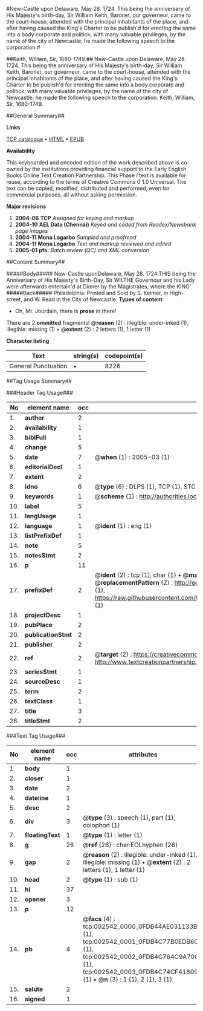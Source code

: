 #New-Castle upon Delaware, May 28. 1724. This being the anniversary of His Majesty's birth-day, Sir William Keith, Baronet, our governeur, came to the court-house, attended with the principal inhabitants of the place, and after having caused the King's Charter to be publish'd for erecting the same into a body corporate and politick, with many valuable privileges, by the name of the city of Newcastle; he made the following speech to the corporation.#

##Keith, William, Sir, 1680-1749.##
New-Castle upon Delaware, May 28. 1724. This being the anniversary of His Majesty's birth-day, Sir William Keith, Baronet, our governeur, came to the court-house, attended with the principal inhabitants of the place, and after having caused the King's Charter to be publish'd for erecting the same into a body corporate and politick, with many valuable privileges, by the name of the city of Newcastle; he made the following speech to the corporation.
Keith, William, Sir, 1680-1749.

##General Summary##

**Links**

[TCP catalogue](http://www.ota.ox.ac.uk/tcp/)  • 
[HTML](http://tei.it.ox.ac.uk/tcp/Texts-HTML/free/N02/N02136.html)  • 
[EPUB](http://tei.it.ox.ac.uk/tcp/Texts-EPUB/free/N02/N02136.epub)

**Availability**

This keyboarded and encoded edition of the
	       work described above is co-owned by the institutions
	       providing financial support to the Early English Books
	       Online Text Creation Partnership. This Phase I text is
	       available for reuse, according to the terms of Creative
	       Commons 0 1.0 Universal. The text can be copied,
	       modified, distributed and performed, even for
	       commercial purposes, all without asking permission.

**Major revisions**

1. __2004-06__ __TCP__ *Assigned for keying and markup*
1. __2004-10__ __AEL Data (Chennai)__ *Keyed and coded from Readex/Newsbank page images*
1. __2004-11__ __Mona Logarbo__ *Sampled and proofread*
1. __2004-11__ __Mona Logarbo__ *Text and markup reviewed and edited*
1. __2005-01__ __pfs.__ *Batch review (QC) and XML conversion*

##Content Summary##

#####Body#####
New-Castle uponDelaware, May 28. 1724.THIS being the Anniversary of His Majesty's Birth-Day, Sir WILTHE Governour and his Lady were afterwards entertain'd at Dinner by the Magistrates, where the KING'
#####Back#####
Philadelphia: Printed and Sold by S. Keimer, in High-street, and W. Read in the City of Newcastle.
**Types of content**

  * Oh, Mr. Jourdain, there is **prose** in there!

There are 2 **ommitted** fragments! 
 @__reason__ (2) : illegible: under-inked (1), illegible: missing (1)  •  @__extent__ (2) : 2 letters (1), 1 letter (1)

**Character listing**


|Text|string(s)|codepoint(s)|
|---|---|---|
|General Punctuation|•|8226|

##Tag Usage Summary##

###Header Tag Usage###

|No|element name|occ|attributes|
|---|---|---|---|
|1.|__author__|2||
|2.|__availability__|1||
|3.|__biblFull__|1||
|4.|__change__|5||
|5.|__date__|7| @__when__ (1) : 2005-03 (1)|
|6.|__editorialDecl__|1||
|7.|__extent__|2||
|8.|__idno__|6| @__type__ (6) : DLPS (1), TCP (1), STC (1), NOTIS (1), IMAGE-SET (1), EVANS-CITATION (1)|
|9.|__keywords__|1| @__scheme__ (1) : http://authorities.loc.gov/ (1)|
|10.|__label__|5||
|11.|__langUsage__|1||
|12.|__language__|1| @__ident__ (1) : eng (1)|
|13.|__listPrefixDef__|1||
|14.|__note__|5||
|15.|__notesStmt__|2||
|16.|__p__|11||
|17.|__prefixDef__|2| @__ident__ (2) : tcp (1), char (1)  •  @__matchPattern__ (2) : ([0-9\-]+):([0-9IVX]+) (1), (.+) (1)  •  @__replacementPattern__ (2) : http://eebo.chadwyck.com/downloadtiff?vid=$1&page=$2 (1), https://raw.githubusercontent.com/textcreationpartnership/Texts/master/tcpchars.xml#$1 (1)|
|18.|__projectDesc__|1||
|19.|__pubPlace__|2||
|20.|__publicationStmt__|2||
|21.|__publisher__|2||
|22.|__ref__|2| @__target__ (2) : https://creativecommons.org/publicdomain/zero/1.0/ (1), http://www.textcreationpartnership.org/docs/. (1)|
|23.|__seriesStmt__|1||
|24.|__sourceDesc__|1||
|25.|__term__|2||
|26.|__textClass__|1||
|27.|__title__|3||
|28.|__titleStmt__|2||


###Text Tag Usage###

|No|element name|occ|attributes|
|---|---|---|---|
|1.|__body__|1||
|2.|__closer__|1||
|3.|__date__|2||
|4.|__dateline__|1||
|5.|__desc__|2||
|6.|__div__|3| @__type__ (3) : speech (1), part (1), colophon (1)|
|7.|__floatingText__|1| @__type__ (1) : letter (1)|
|8.|__g__|26| @__ref__ (26) : char:EOLhyphen (26)|
|9.|__gap__|2| @__reason__ (2) : illegible: under-inked (1), illegible: missing (1)  •  @__extent__ (2) : 2 letters (1), 1 letter (1)|
|10.|__head__|2| @__type__ (1) : sub (1)|
|11.|__hi__|37||
|12.|__opener__|3||
|13.|__p__|12||
|14.|__pb__|4| @__facs__ (4) : tcp:002542_0000_0FDB44AE031133B8 (1), tcp:002542_0001_0FDB4C77B0EDB608 (1), tcp:002542_0002_0FDB4C764C9A70C0 (1), tcp:002542_0003_0FDB4C74CF418098 (1)  •  @__n__ (3) : 1 (1), 2 (1), 3 (1)|
|15.|__salute__|2||
|16.|__signed__|1||
